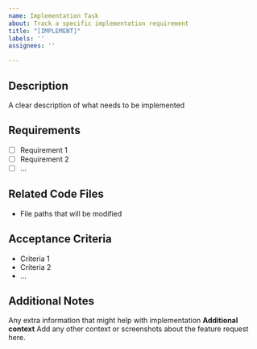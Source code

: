 ```yaml
---
name: Implementation Task
about: Track a specific implementation requirement
title: "[IMPLEMENT]"
labels: ''
assignees: ''

---
```


## Description
A clear description of what needs to be implemented

## Requirements
- [ ] Requirement 1
- [ ] Requirement 2
- [ ] ...

## Related Code Files
- File paths that will be modified

## Acceptance Criteria
- Criteria 1
- Criteria 2
- ...

## Additional Notes
Any extra information that might help with implementation
**Additional context**
Add any other context or screenshots about the feature request here.
